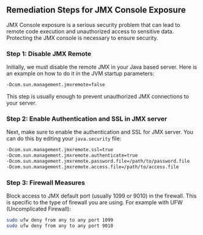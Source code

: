 

## Remediation Steps for JMX Console Exposure
JMX Console exposure is a serious security problem that can lead to remote code execution and unauthorized access to sensitive data. Protecting the JMX console is necessary to ensure security.

### Step 1: Disable JMX Remote
Initially, we must disable the remote JMX in your Java based server. Here is an example on how to do it in the JVM startup parameters:

```bash
-Dcom.sun.management.jmxremote=false
```
This step is usually enough to prevent unauthorized JMX connections to your server.

### Step 2: Enable Authentication and SSL in JMX server
Next, make sure to enable the authentication and SSL for JMX server. You can do this by editing your `java.security` file:

```bash
-Dcom.sun.management.jmxremote.ssl=true
-Dcom.sun.management.jmxremote.authenticate=true
-Dcom.sun.management.jmxremote.password.file=/path/to/password.file
-Dcom.sun.management.jmxremote.access.file=/path/to/access.file
```

### Step 3: Firewall Measures
Block access to JMX default port (usually 1099 or 9010) in the firewall. This is specific to the type of firewall you are using. For example with UFW (Uncomplicated Firewall):

```bash
sudo ufw deny from any to any port 1099
sudo ufw deny from any to any port 9010
```